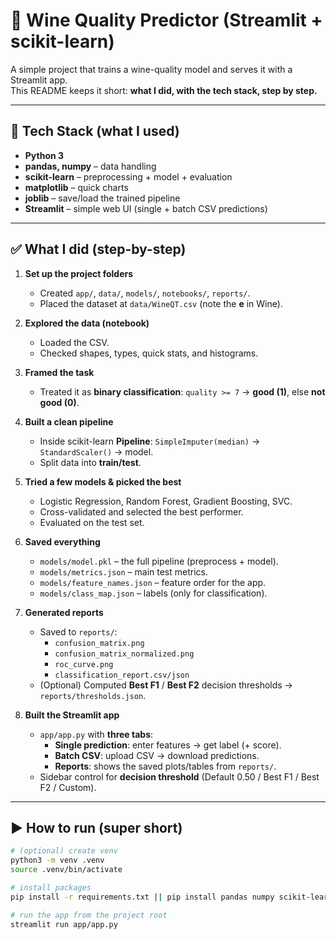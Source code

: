 # 🍷 Wine Quality Predictor (Streamlit + scikit-learn)

A simple project that trains a wine-quality model and serves it with a Streamlit app.  
This README keeps it short: **what I did, with the tech stack, step by step.**

---

## 🧰 Tech Stack (what I used)
- **Python 3**
- **pandas, numpy** – data handling
- **scikit-learn** – preprocessing + model + evaluation
- **matplotlib** – quick charts
- **joblib** – save/load the trained pipeline
- **Streamlit** – simple web UI (single + batch CSV predictions)

---

## ✅ What I did (step-by-step)
1. **Set up the project folders**
   - Created `app/`, `data/`, `models/`, `notebooks/`, `reports/`.
   - Placed the dataset at `data/WineQT.csv` (note the **e** in Wine).

2. **Explored the data (notebook)**
   - Loaded the CSV.
   - Checked shapes, types, quick stats, and histograms.

3. **Framed the task**
   - Treated it as **binary classification**: `quality >= 7` → **good (1)**, else **not good (0)**.

4. **Built a clean pipeline**
   - Inside scikit-learn **Pipeline**: `SimpleImputer(median)` → `StandardScaler()` → model.
   - Split data into **train/test**.

5. **Tried a few models & picked the best**
   - Logistic Regression, Random Forest, Gradient Boosting, SVC.
   - Cross-validated and selected the best performer.
   - Evaluated on the test set.

6. **Saved everything**
   - `models/model.pkl` – the full pipeline (preprocess + model).
   - `models/metrics.json` – main test metrics.
   - `models/feature_names.json` – feature order for the app.
   - `models/class_map.json` – labels (only for classification).

7. **Generated reports**
   - Saved to `reports/`:
     - `confusion_matrix.png`
     - `confusion_matrix_normalized.png`
     - `roc_curve.png`
     - `classification_report.csv/json`
   - (Optional) Computed **Best F1** / **Best F2** decision thresholds → `reports/thresholds.json`.

8. **Built the Streamlit app**
   - `app/app.py` with **three tabs**:
     - **Single prediction**: enter features → get label (+ score).
     - **Batch CSV**: upload CSV → download predictions.
     - **Reports**: shows the saved plots/tables from `reports/`.
   - Sidebar control for **decision threshold** (Default 0.50 / Best F1 / Best F2 / Custom).

---

## ▶️ How to run (super short)
```bash
# (optional) create venv
python3 -m venv .venv
source .venv/bin/activate

# install packages
pip install -r requirements.txt || pip install pandas numpy scikit-learn matplotlib joblib streamlit

# run the app from the project root
streamlit run app/app.py

